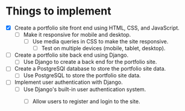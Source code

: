 # Things to implement

- [x] Create a portfolio site front end using HTML, CSS, and JavaScript.
  - [ ] Make it responsive for mobile and desktop.
    - [ ] Use media queries in CSS to make the site responsive.
      - [ ] Test on multiple devices (mobile, tablet, desktop).

- [ ] Create a portfolio site back end using Django.
    - [ ] Use Django to create a back end for the portfolio site.

- [ ] Create a PostgreSQl database to store the portfolio site data.
    - [ ] Use PostgreSQL to store the portfolio site data.

- [ ] Implement user authentication with Django.
    - [ ] Use Django's built-in user authentication system.
        - [ ] Allow users to register and login to the site.


